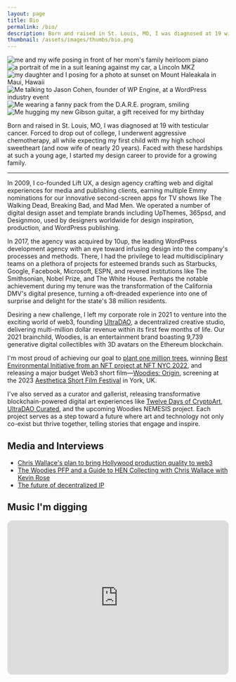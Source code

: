 ```yaml
---
layout: page
title: Bio
permalink: /bio/
description: Born and raised in St. Louis, MO, I was diagnosed at 19 with testicular cancer. Forced to drop out of college, I underwent aggressive chemotherapy, all while expecting my first child with my high school sweetheart (and now wife of nearly 20 years). Faced with these hardships at such a young age, I started my design career to provide for a growing family.
thumbnail: /assets/images/thumbs/bio.png
---
```


<div class="content-container">
    <div class="bio-grid">
        <div class="image-grid fade-in-element">
            <img src="https://ik.imagekit.io/UltraDAO/wallace/wifey.jpg?tr=w-700,q=70" alt="me and my wife posing in front of her mom's family heirloom piano" class="image one">
            <img src="https://ik.imagekit.io/UltraDAO/wallace/lincoln.jpg?tr=w-700,q=70" alt="a portrait of me in a suit leaning against my car, a Lincoln MKZ" class="image two">
            <img src="https://ik.imagekit.io/UltraDAO/wallace/maddie.jpg?tr=w-700,q=70" alt="my daughter and I posing for a photo at sunset on Mount Haleakala in Maui, Hawaii" class="image three">
            <img src="https://ik.imagekit.io/UltraDAO/wallace/work.jpg?tr=w-700,q=70" alt="Me talking to Jason Cohen, founder of WP Engine, at a WordPress industry event" class="image four">
            <img src="https://ik.imagekit.io/UltraDAO/wallace/dare.jpg?tr=w-700,q=70" alt="Me wearing a fanny pack from the D.A.R.E. program, smiling" class="image five">
            <img src="https://ik.imagekit.io/UltraDAO/wallace/guitar.jpg?tr=w-700,q=70" alt="Me hugging my new Gibson guitar, a gift received for my birthday" class="image six">
        </div>
        <div class="bio-content">
            <p class="sub-heading fade-in-element">Born and raised in St. Louis, MO, I was diagnosed at 19 with testicular cancer. Forced to drop out of college, I underwent aggressive chemotherapy, all while expecting my first child with my high school sweetheart (and now wife of nearly 20 years). Faced with these hardships at such a young age, I started my design career to provide for a growing family.</p>
            <hr class="fade-in-element -mt-4">
            <p class="fade-in-element">In 2009, I co-founded Lift UX, a design agency crafting web and digital experiences for media and publishing clients, earning multiple Emmy nominations for our innovative second-screen apps for TV shows like The Walking Dead, Breaking Bad, and Mad Men. We operated a number of digital design asset and template brands including UpThemes, 365psd, and Designmoo, used by designers worldwide for design inspiration, production, and WordPress publishing.</p>
            <p class="fade-in-element">In 2017, the agency was acquired by 10up, the leading WordPress development agency with an eye toward infusing design into the company's processes and methods. There, I had the privilege to lead multidisciplinary teams on a plethora of projects for esteemed brands such as Starbucks, Google, Facebook, Microsoft, ESPN, and revered institutions like The Smithsonian, Nobel Prize, and The White House. Perhaps the notable achievement during my tenure was the transformation of the California DMV's digital presence, turning a oft-dreaded experience into one of surprise and delight for the state's 38 million residents.</p>
            <p class="fade-in-element">Desiring a new challenge, I left my corporate role in 2021 to venture into the exciting world of web3, founding <a href="https://ultradao.org" target="_blank">UltraDAO</a>, a decentralized creative studio, delivering multi-million dollar revenue within its first few months of life. Our 2021 brainchild, Woodies, is an entertainment brand boasting 9,739 generative digital collectibles with 3D avatars on the Ethereum blockchain.</p>
            <p class="fade-in-element">I'm most proud of achieving our goal to <a href="https://trees.org/2021/09/29/woodiesnft/" target="_blank">plant one million trees</a>, winning <a href="https://twitter.com/opensea/status/1539427235719008257" target="_blank">Best Environmental Initiative from an NFT project at NFT NYC 2022</a>, and releasing a major budget Web3 short film&mdash;<a href="https://www.youtube.com/watch?v=encMCWoBc3o" target="_blank">Woodies: Origin</a>, screening at the 2023 <a href="https://www.asff.co.uk" target="_blank">Aesthetica Short Film Festival</a> in York, UK.</p>
            <p class="fade-in-element">I've also served as a curator and gallerist, releasing transformative blockchain-powered digital art experiences like <a href="https://twelvedays.ultradao.org/" target="_blank">Twelve Days of CryptoArt</a>, <a href="https://ultradao.org/curated" target="_blank">UltraDAO Curated</a>, and the upcoming Woodies NEMESIS project. Each project serves as a step toward a future where art and technology not only co-exist but thrive together, telling stories that engage and inspire.</p>
            <h2 class="fade-in-element">Media and Interviews</h2>
            <ul>
                <li class="fade-in-element"><a href="https://www.culture3.xyz/posts/chris-wallace-and-his-plan-to-bring-hollywood-production-quality-into-web3">Chris Wallace's plan to bring Hollywood production quality to web3</a></li>
                <li class="fade-in-element"><a href="https://podcasts.proof.xyz/artist-spotlight-woodies-artist-and-collector-chris-wallace/">The Woodies PFP and a Guide to HEN Collecting with Chris Wallace with Kevin Rose</a></li>
                <li class="fade-in-element"><a href="https://www.youtube.com/watch?v=xKiwjL7zzTc">The future of decentralized IP</a></li>
            </ul>
            <h2>Music I'm digging</h2>
            <div class="music-list">
                <div class="music-item">
                    <iframe style="border-radius:12px" src="https://open.spotify.com/embed/playlist/63TSwNxnZA6QJXuTCELlBW?utm_source=generator&theme=0" width="100%" height="352" frameBorder="0" allowfullscreen="" allow="autoplay; clipboard-write; encrypted-media; fullscreen; picture-in-picture" loading="lazy"></iframe>
                </div>
            </div>
        </div>
    </div>
</div>
